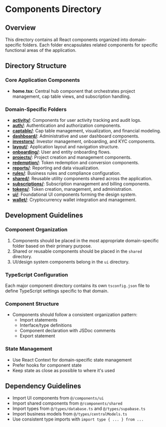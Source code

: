 # Components Directory

## Overview
This directory contains all React components organized into domain-specific folders. Each folder encapsulates related components for specific functional areas of the application.

## Directory Structure

### Core Application Components
- **home.tsx**: Central hub component that orchestrates project management, cap table views, and subscription handling.

### Domain-Specific Folders
- [**activity/**](./activity/README.md): Components for user activity tracking and audit logs.
- [**auth/**](./auth/README.md): Authentication and authorization components.
- [**captable/**](./captable/README.md): Cap table management, visualization, and financial modeling.
- [**dashboard/**](./dashboard/README.md): Administrative and user dashboard components.
- [**investors/**](./investors/README.md): Investor management, onboarding, and KYC components.
- [**layout/**](./layout/README.md): Application layout and navigation structure.
- [**onboarding/**](./onboarding/README.md): User and entity onboarding flows.
- [**projects/**](./projects/README.md): Project creation and management components.
- [**redemption/**](./redemption/README.md): Token redemption and conversion components.
- [**reports/**](./reports/README.md): Reporting and data visualization.
- [**rules/**](./rules/README.md): Business rules and compliance configuration.
- [**shared/**](./shared/README.md): Reusable utility components shared across the application.
- [**subscriptions/**](./subscriptions/README.md): Subscription management and billing components.
- [**tokens/**](./tokens/README.md): Token creation, management, and administration.
- [**ui/**](./ui/README.md): Foundational UI components forming the design system.
- [**wallet/**](./wallet/README.md): Cryptocurrency wallet integration and management.

## Development Guidelines

### Component Organization
1. Components should be placed in the most appropriate domain-specific folder based on their primary purpose.
2. Shared or reusable components should be placed in the `shared` directory.
3. UI/design system components belong in the `ui` directory.

### TypeScript Configuration
Each major component directory contains its own `tsconfig.json` file to define TypeScript settings specific to that domain.

### Component Structure
- Components should follow a consistent organization pattern:
  - Import statements
  - Interface/type definitions
  - Component declaration with JSDoc comments
  - Export statement

### State Management
- Use React Context for domain-specific state management
- Prefer hooks for component state
- Keep state as close as possible to where it's used

## Dependency Guidelines
- Import UI components from `@/components/ui`
- Import shared components from `@/components/shared`
- Import types from `@/types/database.ts` and `@/types/supabase.ts`
- Import business models from `@/types/centralModels.ts`
- Use consistent type imports with `import type { ... } from ...`